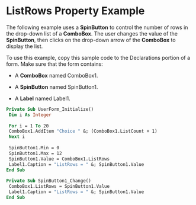 
# ListRows Property Example

The following example uses a  **SpinButton** to control the number of rows in the drop-down list of a **ComboBox**. The user changes the value of the **SpinButton**, then clicks on the drop-down arrow of the **ComboBox** to display the list.

To use this example, copy this sample code to the Declarations portion of a form. Make sure that the form contains:




- A  **ComboBox** named ComboBox1.
    
- A  **SpinButton** named SpinButton1.
    
- A  **Label** named Label1.
    




```vb
Private Sub UserForm_Initialize() 
 Dim i As Integer 
 
 For i = 1 To 20 
 ComboBox1.AddItem "Choice " &; (ComboBox1.ListCount + 1) 
 Next i 
 
 SpinButton1.Min = 0 
 SpinButton1.Max = 12 
 SpinButton1.Value = ComboBox1.ListRows 
 Label1.Caption = "ListRows = " &; SpinButton1.Value 
End Sub 
 
Private Sub SpinButton1_Change() 
 ComboBox1.ListRows = SpinButton1.Value 
 Label1.Caption = "ListRows = " &; SpinButton1.Value 
End Sub
```

